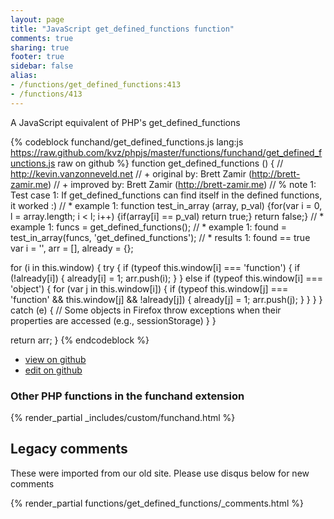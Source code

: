 ```yaml
---
layout: page
title: "JavaScript get_defined_functions function"
comments: true
sharing: true
footer: true
sidebar: false
alias:
- /functions/get_defined_functions:413
- /functions/413
---
```

<!-- Generated by Rakefile:build -->
A JavaScript equivalent of PHP's get_defined_functions

{% codeblock funchand/get_defined_functions.js lang:js https://raw.github.com/kvz/phpjs/master/functions/funchand/get_defined_functions.js raw on github %}
function get_defined_functions () {
  // http://kevin.vanzonneveld.net
  // +   original by: Brett Zamir (http://brett-zamir.me)
  // +   improved by: Brett Zamir (http://brett-zamir.me)
  // %        note 1: Test case 1: If get_defined_functions can find itself in the defined functions, it worked :)
  // *     example 1: function test_in_array (array, p_val) {for(var i = 0, l = array.length; i < l; i++) {if(array[i] == p_val) return true;} return false;}
  // *     example 1: funcs = get_defined_functions();
  // *     example 1: found = test_in_array(funcs, 'get_defined_functions');
  // *     results 1: found == true
  var i = '',
    arr = [],
    already = {};

  for (i in this.window) {
    try {
      if (typeof this.window[i] === 'function') {
        if (!already[i]) {
          already[i] = 1;
          arr.push(i);
        }
      } else if (typeof this.window[i] === 'object') {
        for (var j in this.window[i]) {
          if (typeof this.window[j] === 'function' && this.window[j] && !already[j]) {
            already[j] = 1;
            arr.push(j);
          }
        }
      }
    } catch (e) {
      // Some objects in Firefox throw exceptions when their properties are accessed (e.g., sessionStorage)
    }
  }

  return arr;
}
{% endcodeblock %}

 - [view on github](https://github.com/kvz/phpjs/blob/master/functions/funchand/get_defined_functions.js)
 - [edit on github](https://github.com/kvz/phpjs/edit/master/functions/funchand/get_defined_functions.js)


### Other PHP functions in the funchand extension
{% render_partial _includes/custom/funchand.html %}
## Legacy comments
These were imported from our old site. Please use disqus below for new comments
<div style="overflow-y: scroll; max-height: 500px;">
{% render_partial functions/get_defined_functions/_comments.html %}
</div>
